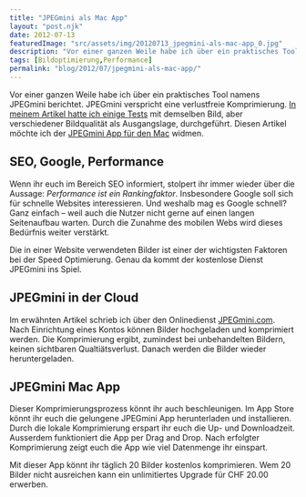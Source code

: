 ```yaml
---
title: "JPEGmini als Mac App"
layout: "post.njk"
date: 2012-07-13
featuredImage: "src/assets/img/20120713_jpegmini-als-mac-app_0.jpg"
description: "Vor einer ganzen Weile habe ich über ein praktisches Tool namens JPEGmini berichtet. JPEGmini verspricht eine verlustfreie Komprimierung. In meinem Artikel hatte ich einige Tests mit demselben Bild, aber verschiedener Bildqualität als Ausgangslage, durchgeführt."
tags: [Bildoptimierung,Performance]
permalink: "blog/2012/07/jpegmini-als-mac-app/"
---
```


Vor einer ganzen Weile habe ich über ein praktisches Tool namens JPEGmini berichtet. JPEGmini verspricht eine verlustfreie Komprimierung. [In meinem Artikel hatte ich einige Tests](https://www.pixelstrol.ch/fotos-komprimieren-mithilfe-von-jpegmini/) mit demselben Bild, aber verschiedener Bildqualität als Ausgangslage, durchgeführt. Diesen Artikel möchte ich der [JPEGmini App für den Mac](https://itunes.apple.com/us/app/jpegmini-lite/id525742250?mt=12) widmen.

## SEO, Google, Performance

Wenn ihr euch im Bereich SEO informiert, stolpert ihr immer wieder über die Aussage: _Performance ist ein Rankingfaktor_. Insbesondere Google soll sich für schnelle Websites interessieren. Und weshalb mag es Google schnell? Ganz einfach – weil auch die Nutzer nicht gerne auf einen langen Seitenaufbau warten. Durch die Zunahme des mobilen Webs wird dieses Bedürfnis weiter verstärkt.

Die in einer Website verwendeten Bilder ist einer der wichtigsten Faktoren bei der Speed Optimierung. Genau da kommt der kostenlose Dienst JPEGmini ins Spiel.

## JPEGmini in der Cloud

Im erwähnten Artikel schrieb ich über den Onlinedienst [JPEGmini.com](https://www.jpegmini.com/). Nach Einrichtung eines Kontos können Bilder hochgeladen und komprimiert werden. Die Komprimierung ergibt, zumindest bei unbehandelten Bildern, keinen sichtbaren Qualtiätsverlust. Danach werden die Bilder wieder heruntergeladen.

## JPEGmini Mac App

Dieser Komprimierungsprozess könnt ihr auch beschleunigen. Im App Store könnt ihr euch die gelungene JPEGmini App herunterladen und installieren. Durch die lokale Komprimierung erspart ihr euch die Up- und Downloadzeit. Ausserdem funktioniert die App per Drag and Drop. Nach erfolgter Komprimierung zeigt euch die App wie viel Datenmenge ihr einspart.

Mit dieser App könnt ihr täglich 20 Bilder kostenlos komprimieren. Wem 20 Bilder nicht ausreichen kann ein unlimitiertes Upgrade für CHF 20.00 erwerben.

